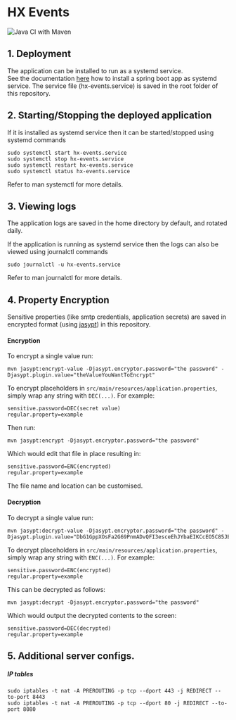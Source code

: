 # HX Events

![Java CI with Maven](https://github.com/chainhaus/hx-events-backend/workflows/Java%20CI%20with%20Maven/badge.svg)

## 1. Deployment
The application can be installed to run as a systemd service.  
See the documentation [here](https://docs.spring.io/spring-boot/docs/current/reference/html/deployment.html#deployment-systemd-service) how to install a spring boot app as systemd service.
The service file (hx-events.service) is saved in the root folder of this repository.


## 2. Starting/Stopping the deployed application 
If it is installed as systemd service then it can be started/stopped using systemd commands

```shell script
sudo systemctl start hx-events.service
sudo systemctl stop hx-events.service
sudo systemctl restart hx-events.service
sudo systemctl status hx-events.service
```

Refer to man systemctl for more details.

## 3. Viewing logs
The application logs are saved in the home directory by default, and rotated daily.

If the application is running as systemd service then the logs can also be viewed using journalctl commands

```shell script
sudo journalctl -u hx-events.service
```

Refer to man journalctl for more details.

## 4. Property Encryption
Sensitive properties (like smtp credentials, application secrets) are saved in encrypted format (using [jasypt](https://github.com/ulisesbocchio/jasypt-spring-boot)) in this repository.

#### Encryption

To encrypt a single value run:

```shell script
mvn jasypt:encrypt-value -Djasypt.encryptor.password="the password" -Djasypt.plugin.value="theValueYouWantToEncrypt"
```

To encrypt placeholders in `src/main/resources/application.properties`, simply wrap any string with `DEC(...)`.
For example:

```properties
sensitive.password=DEC(secret value)
regular.property=example
```

Then run:

```shell script
mvn jasypt:encrypt -Djasypt.encryptor.password="the password"
```

Which would edit that file in place resulting in:

```properties
sensitive.password=ENC(encrypted)
regular.property=example
```

The file name and location can be customised.

#### Decryption

To decrypt a single value run:

```shell script
mvn jasypt:decrypt-value -Djasypt.encryptor.password="the password" -Djasypt.plugin.value="DbG1GppXOsFa2G69PnmADvQFI3esceEhJYbaEIKCcEO5C85JEqGAhfcjFMGnoRFf"
```

To decrypt placeholders in `src/main/resources/application.properties`, simply wrap any string with `ENC(...)`. For
example:

```properties
sensitive.password=ENC(encrypted)
regular.property=example
```

This can be decrypted as follows:

```shell script
mvn jasypt:decrypt -Djasypt.encryptor.password="the password"
```

Which would output the decrypted contents to the screen:

```properties
sensitive.password=DEC(decrypted)
regular.property=example
```

## 5. Additional server configs.
##### IP tables

```shell script
sudo iptables -t nat -A PREROUTING -p tcp --dport 443 -j REDIRECT --to-port 8443
sudo iptables -t nat -A PREROUTING -p tcp --dport 80 -j REDIRECT --to-port 8080
```
